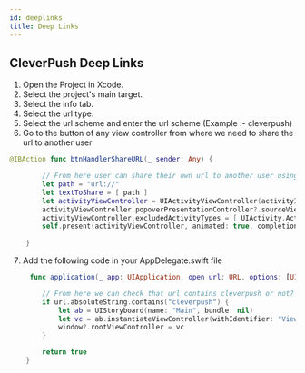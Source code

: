 ```yaml
---
id: deeplinks
title: Deep Links
---
```


## CleverPush Deep Links

1. Open the Project in Xcode.
2. Select the project's main target.
3. Select the info tab.
4. Select the url type.
5. Select the url scheme and enter the url scheme (Example :- cleverpush)
6. Go to the button of any view controller from where we need to share the url to another user 

```swift
@IBAction func btnHandlerShareURL(_ sender: Any) {

        // From here user can share their own url to another user using the share activity (Example :- let path = "cleverpush://") 
        let path = "url://"
        let textToShare = [ path ]
        let activityViewController = UIActivityViewController(activityItems: textToShare, applicationActivities: nil)
        activityViewController.popoverPresentationController?.sourceView = self.view
        activityViewController.excludedActivityTypes = [ UIActivity.ActivityType.airDrop, UIActivity.ActivityType.postToFacebook ]
        self.present(activityViewController, animated: true, completion: nil)
        
    }
```

7. Add the following code in your AppDelegate.swift file

```swift
     func application(_ app: UIApplication, open url: URL, options: [UIApplication.OpenURLOptionsKey : Any] = [:]) -> Bool {

        // From here we can check that url contains cleverpush or not?
        if url.absoluteString.contains("cleverpush") {
            let ab = UIStoryboard(name: "Main", bundle: nil)
            let vc = ab.instantiateViewController(withIdentifier: "ViewController") as! ViewController
            window?.rootViewController = vc
        }

        return true
    }
```
